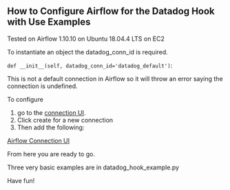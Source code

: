 How to Configure Airflow for the Datadog Hook with Use Examples
--

Tested on Airflow 1.10.10 on Ubuntu 18.04.4 LTS on EC2

To instantiate an object the datadog_conn_id is required.  

 `def __init__(self, datadog_conn_id='datadog_default')`:

This is not a default connection in Airflow so it will throw an error saying the connection is undefined.

To configure 

1) go to the [connection UI](http://<airflow_host>:8080/admin/connection/).
2) Click create for a new connection
3) Then add the following:

[Airflow Connection UI](./connection.png)

From here you are ready to go.

Three very basic examples are in datadog_hook_example.py

Have fun!

